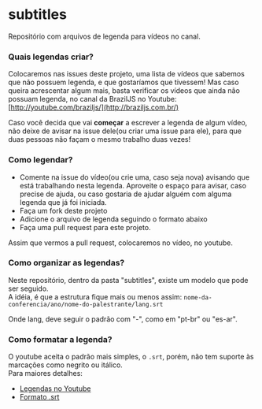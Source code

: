# subtitles
Repositório com arquivos de legenda para vídeos no canal.

### Quais legendas criar?

Colocaremos nas issues deste projeto, uma lista de vídeos que sabemos que não possuem legenda, e que gostaríamos que tivessem!
Mas caso queira acrescentar algum mais, basta verificar os vídeos que ainda não possuam legenda, no canal da BrazilJS no Youtube:
[http://youtube.com/braziljs/](http://braziljs.com.br/)

Caso você decida que vai **começar** a escrever a legenda de algum vídeo, não deixe de avisar na issue dele(ou criar uma issue para ele), para que duas pessoas não façam o mesmo trabalho duas vezes!

### Como legendar?

- Comente na issue do vídeo(ou crie uma, caso seja nova) avisando que está trabalhando nesta legenda. Aproveite o espaço para avisar, caso precise de ajuda, ou caso gostaria de ajudar alguém com alguma legenda que já foi iniciada.
- Faça um fork deste projeto
- Adicione o arquivo de legenda seguindo o formato abaixo
- Faça uma pull request para este projeto.

Assim que vermos a pull request, colocaremos no vídeo, no youtube.

### Como organizar as legendas?

Neste repositório, dentro da pasta "subtitles", existe um modelo que pode ser seguido.<br/>
A idéia, é que a estrutura fique mais ou menos assim:
`nome-da-conferencia/ano/nome-do-palestrante/lang.srt`

Onde lang, deve seguir o padrão com "-", como em "pt-br" ou "es-ar".

### Como formatar a legenda?

O youtube aceita o padrão mais simples, o `.srt`, porém, não tem suporte às marcações como negrito ou itálico.<br/>
Para maiores detalhes:

- [Legendas no Youtube](https://support.google.com/youtube/answer/2734698?hl=pt-BR)
- [Formato .srt](https://en.wikipedia.org/wiki/SubRip#SubRip_text_file_format)


